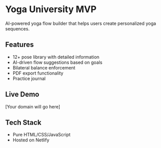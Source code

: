 # Yoga University MVP

AI-powered yoga flow builder that helps users create personalized yoga sequences.

## Features
- 12+ pose library with detailed information
- AI-driven flow suggestions based on goals
- Bilateral balance enforcement
- PDF export functionality
- Practice journal

## Live Demo
[Your domain will go here]

## Tech Stack
- Pure HTML/CSS/JavaScript
- Hosted on Netlify
